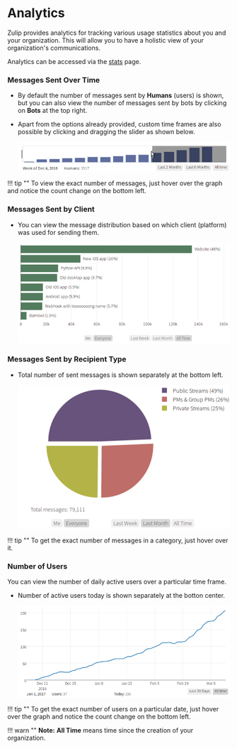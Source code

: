 # Analytics

Zulip provides analytics for tracking various usage statistics about you and
your organization.
This will allow you to have a holistic view of your organization's communications.

Analytics can be accessed via the [stats](/stats) page.

### Messages Sent Over Time

* By default the number of messages sent by **Humans** (users) is shown, but
you can also view the number of messages sent by bots by clicking on **Bots** at the
top right.

* Apart from the options already provided, custom time frames are also possible by clicking
and dragging the slider as shown below.

    ![Sliding window](/static/images/help/stats-sliding-window.png)

!!! tip ""
    To view the exact number of messages, just hover over the graph and
    notice the count change on the bottom left.

### Messages Sent by Client

* You can view the message distribution based on which client (platform) was
used for sending them.

    ![Message-by-client](/static/images/help/stats-message-by-client.png)

### Messages Sent by Recipient Type

* Total number of sent messages is shown separately at the bottom left.

    ![Message-by-recipient](/static/images/help/stats-message-by-recipient.png)

!!! tip ""
    To get the exact number of messages in a category, just hover over it.

### Number of Users

You can view the number of daily active users over a particular time frame.

* Number of active users today is shown separately at the botton center.

    ![Number-of-users](/static/images/help/stats-number-users.png)

!!! tip ""
    To get the exact number of users on a particular date, just hover over the graph
    and notice the count change on the bottom left.

!!! warn ""
    **Note:** **All Time** means time since the creation of your organization.
